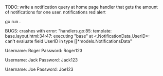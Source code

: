 TODO:
write a notification query at home page handler that gets the amount of notifications for one user.
notifications red alert

go run .

BUGS:
crashes with error: "handlers.go:85: template: base.layout.html:34:47: executing "base" at <.NotificationData.UserID>: can't evaluate field UserID in type []*models.NotificationsData"


Username: Roger
Password: Roger123

Username: Jack
Password: Jack123

Username: Joe
Password: Joe123


